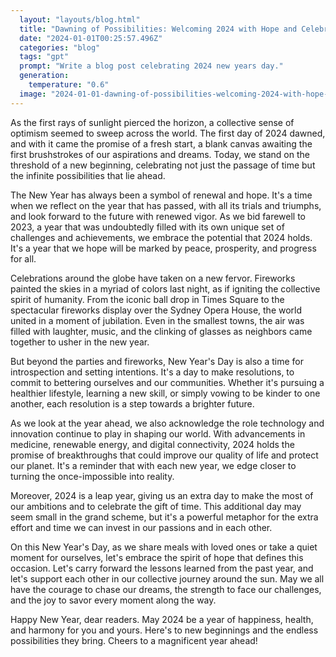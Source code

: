 ```yaml
---
  layout: "layouts/blog.html"
  title: "Dawning of Possibilities: Welcoming 2024 with Hope and Celebration"
  date: "2024-01-01T00:25:57.496Z"
  categories: "blog"
  tags: "gpt"
  prompt: "Write a blog post celebrating 2024 new years day."
  generation: 
    temperature: "0.6"
  image: "2024-01-01-dawning-of-possibilities-welcoming-2024-with-hope-and-celebration.webp"
---
```

As the first rays of sunlight pierced the horizon, a collective sense of optimism seemed to sweep across the world. The first day of 2024 dawned, and with it came the promise of a fresh start, a blank canvas awaiting the first brushstrokes of our aspirations and dreams. Today, we stand on the threshold of a new beginning, celebrating not just the passage of time but the infinite possibilities that lie ahead.

The New Year has always been a symbol of renewal and hope. It's a time when we reflect on the year that has passed, with all its trials and triumphs, and look forward to the future with renewed vigor. As we bid farewell to 2023, a year that was undoubtedly filled with its own unique set of challenges and achievements, we embrace the potential that 2024 holds. It's a year that we hope will be marked by peace, prosperity, and progress for all.

Celebrations around the globe have taken on a new fervor. Fireworks painted the skies in a myriad of colors last night, as if igniting the collective spirit of humanity. From the iconic ball drop in Times Square to the spectacular fireworks display over the Sydney Opera House, the world united in a moment of jubilation. Even in the smallest towns, the air was filled with laughter, music, and the clinking of glasses as neighbors came together to usher in the new year.

But beyond the parties and fireworks, New Year's Day is also a time for introspection and setting intentions. It's a day to make resolutions, to commit to bettering ourselves and our communities. Whether it's pursuing a healthier lifestyle, learning a new skill, or simply vowing to be kinder to one another, each resolution is a step towards a brighter future.

As we look at the year ahead, we also acknowledge the role technology and innovation continue to play in shaping our world. With advancements in medicine, renewable energy, and digital connectivity, 2024 holds the promise of breakthroughs that could improve our quality of life and protect our planet. It's a reminder that with each new year, we edge closer to turning the once-impossible into reality.

Moreover, 2024 is a leap year, giving us an extra day to make the most of our ambitions and to celebrate the gift of time. This additional day may seem small in the grand scheme, but it's a powerful metaphor for the extra effort and time we can invest in our passions and in each other.

On this New Year's Day, as we share meals with loved ones or take a quiet moment for ourselves, let's embrace the spirit of hope that defines this occasion. Let's carry forward the lessons learned from the past year, and let's support each other in our collective journey around the sun. May we all have the courage to chase our dreams, the strength to face our challenges, and the joy to savor every moment along the way.

Happy New Year, dear readers. May 2024 be a year of happiness, health, and harmony for you and yours. Here's to new beginnings and the endless possibilities they bring. Cheers to a magnificent year ahead!
